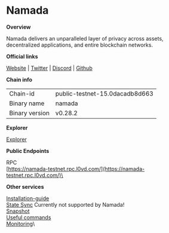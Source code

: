 # Namada

**Overview**

Namada delivers an unparalleled layer of privacy across assets, decentralized applications, and entire blockchain networks.

**Official links**

[Website](https://namada.net/) | [Twitter](https://twitter.com/namada) | [Discord](https://discord.com/invite/namada) | [Github](https://github.com/anoma/namada)

**Chain info**

|  |  |
| ------ | ------ |
| Chain-id | public-testnet-15.0dacadb8d663 |
| Binary name | namada |
| Binary version | v0.28.2 |


**Explorer**

[Explorer](https://namada.info/)

**Public Endpoints**

RPC\
[https://namada-testnet.rpc.l0vd.com/](https://namada-testnet.rpc.l0vd.com/)\



**Other services**

[Installation-guide](installation-guide/)\
[State Sync](state-sync/) Currently not supported by Namada!\
[Snapshot](snapshot/)\
[Useful commands](useful-commands/)\
[Monitoring](monitoring/)\
